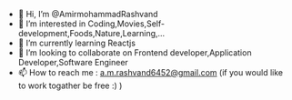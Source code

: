 - 👋 Hi, I’m @AmirmohammadRashvand
- 👀 I’m interested in Coding,Movies,Self-development,Foods,Nature,Learning,...
- 🌱 I’m currently learning Reactjs
- 💞️ I’m looking to collaborate on Frontend developer,Application Developer,Software Engineer 
- 📫 How to reach me : a.m.rashvand6452@gmail.com (if you would like to work togather be free :) )
